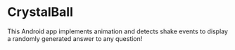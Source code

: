 # CrystalBall
This Android app implements animation and detects shake events to display a randomly generated answer to any question!
